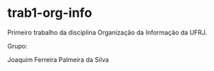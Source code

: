 # trab1-org-info
Primeiro trabalho da disciplina Organização da Informação da UFRJ.

Grupo:

Joaquim Ferreira Palmeira da Silva
